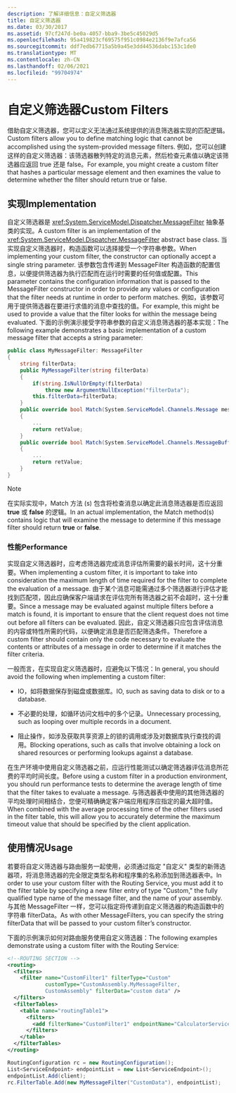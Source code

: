 ```yaml
---
description: 了解详细信息：自定义筛选器
title: 自定义筛选器
ms.date: 03/30/2017
ms.assetid: 97cf247d-be0a-4057-bba9-3be5c45029d5
ms.openlocfilehash: 95a419823cf69575f951c0984e2136f9e7afca56
ms.sourcegitcommit: ddf7edb67715a5b9a45e3dd44536dabc153c1de0
ms.translationtype: MT
ms.contentlocale: zh-CN
ms.lasthandoff: 02/06/2021
ms.locfileid: "99704974"
---
```

# <a name="custom-filters"></a><span data-ttu-id="141ef-103">自定义筛选器</span><span class="sxs-lookup"><span data-stu-id="141ef-103">Custom Filters</span></span>

<span data-ttu-id="141ef-104">借助自定义筛选器，您可以定义无法通过系统提供的消息筛选器实现的匹配逻辑。</span><span class="sxs-lookup"><span data-stu-id="141ef-104">Custom filters allow you to define matching logic that cannot be accomplished using the system-provided message filters.</span></span> <span data-ttu-id="141ef-105">例如，您可以创建这样的自定义筛选器：该筛选器散列特定的消息元素，然后检查元素值以确定该筛选器应返回 true 还是 false。</span><span class="sxs-lookup"><span data-stu-id="141ef-105">For example, you might create a custom filter that hashes a particular message element and then examines the value to determine whether the filter should return true or false.</span></span>  
  
## <a name="implementation"></a><span data-ttu-id="141ef-106">实现</span><span class="sxs-lookup"><span data-stu-id="141ef-106">Implementation</span></span>  

 <span data-ttu-id="141ef-107">自定义筛选器是 <xref:System.ServiceModel.Dispatcher.MessageFilter> 抽象基类的实现。</span><span class="sxs-lookup"><span data-stu-id="141ef-107">A custom filter is an implementation of the <xref:System.ServiceModel.Dispatcher.MessageFilter> abstract base class.</span></span> <span data-ttu-id="141ef-108">当实现自定义筛选器时，构造函数可以选择接受一个字符串参数。</span><span class="sxs-lookup"><span data-stu-id="141ef-108">When implementing your custom filter, the constructor can optionally accept a single string parameter.</span></span> <span data-ttu-id="141ef-109">该参数包含传递到 MessageFilter 构造函数的配置信息，以便提供筛选器为执行匹配而在运行时需要的任何值或配置。</span><span class="sxs-lookup"><span data-stu-id="141ef-109">This parameter contains the configuration information that is passed to the MessageFilter constructor in order to provide any values or configuration that the filter needs at runtime in order to perform matches.</span></span> <span data-ttu-id="141ef-110">例如，该参数可用于提供筛选器在要进行求值的消息中查找的值。</span><span class="sxs-lookup"><span data-stu-id="141ef-110">For example, this might be used to provide a value that the filter looks for within the message being evaluated.</span></span> <span data-ttu-id="141ef-111">下面的示例演示接受字符串参数的自定义消息筛选器的基本实现：</span><span class="sxs-lookup"><span data-stu-id="141ef-111">The following example demonstrates a basic implementation of a custom message filter that accepts a string parameter:</span></span>  
  
```csharp  
public class MyMessageFilter: MessageFilter  
{  
    string filterData;  
    public MyMessageFilter(string filterData)  
    {  
        if(string.IsNullOrEmpty(filterData)  
            throw new ArgumentNullException("filterData");  
        this.filterData=filterData;  
    }  
    public override bool Match(System.ServiceModel.Channels.Message message)  
    {  
        ...  
        return retValue;  
    }  
    public override bool Match(System.ServiceModel.Channels.MessageBuffer buffer)  
    {  
        ...  
        return retValue;  
    }  
}  
```  
  
> [!NOTE]
> <span data-ttu-id="141ef-112">在实际实现中，Match 方法 (s) 包含将检查消息以确定此消息筛选器是否应返回 **true** 或 **false** 的逻辑。</span><span class="sxs-lookup"><span data-stu-id="141ef-112">In an actual implementation, the Match method(s) contains logic that will examine the message to determine if this message filter should return **true** or **false**.</span></span>  
  
### <a name="performance"></a><span data-ttu-id="141ef-113">性能</span><span class="sxs-lookup"><span data-stu-id="141ef-113">Performance</span></span>  

 <span data-ttu-id="141ef-114">实现自定义筛选器时，应考虑筛选器完成消息评估所需要的最长时间，这十分重要。</span><span class="sxs-lookup"><span data-stu-id="141ef-114">When implementing a custom filter, it is important to take into consideration the maximum length of time required for the filter to complete the evaluation of a message.</span></span> <span data-ttu-id="141ef-115">由于某个消息可能需通过多个筛选器进行评估才能找到匹配项，因此应确保客户端请求在评估完所有筛选器之前不会超时，这十分重要。</span><span class="sxs-lookup"><span data-stu-id="141ef-115">Since a message may be evaluated against multiple filters before a match is found, it is important to ensure that the client request does not time out before all filters can be evaluated.</span></span> <span data-ttu-id="141ef-116">因此，自定义筛选器只应包含评估消息的内容或特性所需的代码，以便确定消息是否匹配筛选条件。</span><span class="sxs-lookup"><span data-stu-id="141ef-116">Therefore a custom filter should contain only the code necessary to evaluate the contents or attributes of a message in order to determine if it matches the filter criteria.</span></span>  
  
 <span data-ttu-id="141ef-117">一般而言，在实现自定义筛选器时，应避免以下情况：</span><span class="sxs-lookup"><span data-stu-id="141ef-117">In general, you should avoid the following when implementing a custom filter:</span></span>  
  
- <span data-ttu-id="141ef-118">IO，如将数据保存到磁盘或数据库。</span><span class="sxs-lookup"><span data-stu-id="141ef-118">IO, such as saving data to disk or to a database.</span></span>  
  
- <span data-ttu-id="141ef-119">不必要的处理，如循环访问文档中的多个记录。</span><span class="sxs-lookup"><span data-stu-id="141ef-119">Unnecessary processing, such as looping over multiple records in a document.</span></span>  
  
- <span data-ttu-id="141ef-120">阻止操作，如涉及获取共享资源上的锁的调用或涉及对数据库执行查找的调用。</span><span class="sxs-lookup"><span data-stu-id="141ef-120">Blocking operations, such as calls that involve obtaining a lock on shared resources or performing lookups against a database.</span></span>  
  
 <span data-ttu-id="141ef-121">在生产环境中使用自定义筛选器之前，应运行性能测试以确定筛选器评估消息所花费的平均时间长度。</span><span class="sxs-lookup"><span data-stu-id="141ef-121">Before using a custom filter in a production environment, you should run performance tests to determine the average length of time that the filter takes to evaluate a message.</span></span> <span data-ttu-id="141ef-122">与筛选器表中使用的其他筛选器的平均处理时间相结合，您便可精确确定客户端应用程序应指定的最大超时值。</span><span class="sxs-lookup"><span data-stu-id="141ef-122">When combined with the average processing time of the other filters used in the filter table, this will allow you to accurately determine the maximum timeout value that should be specified by the client application.</span></span>  
  
## <a name="usage"></a><span data-ttu-id="141ef-123">使用情况</span><span class="sxs-lookup"><span data-stu-id="141ef-123">Usage</span></span>  

 <span data-ttu-id="141ef-124">若要将自定义筛选器与路由服务一起使用，必须通过指定 "自定义" 类型的新筛选器项，将消息筛选器的完全限定类型名称和程序集的名称添加到筛选器表中。</span><span class="sxs-lookup"><span data-stu-id="141ef-124">In order to use your custom filter with the Routing Service, you must add it to the filter table by specifying a new filter entry of type "Custom," the fully qualified type name of the message filter, and the name of your assembly.</span></span>  <span data-ttu-id="141ef-125">与其他 MessageFilter 一样，您可以指定将传递到自定义筛选器的构造函数中的字符串 filterData。</span><span class="sxs-lookup"><span data-stu-id="141ef-125">As with other MessageFilters, you can specify the string filterData that will be passed to your custom filter’s constructor.</span></span>  
  
 <span data-ttu-id="141ef-126">下面的示例演示如何对路由服务使用自定义筛选器：</span><span class="sxs-lookup"><span data-stu-id="141ef-126">The following examples demonstrate using a custom filter with the Routing Service:</span></span>  
  
```xml  
<!--ROUTING SECTION -->  
<routing>  
  <filters>  
    <filter name="CustomFilter1" filterType="Custom"
            customType="CustomAssembly.MyMessageFilter,
            CustomAssembly" filterData="custom data" />  
  </filters>  
  <filterTables>  
    <table name="routingTable1">  
      <filters>  
        <add filterName="CustomFilter1" endpointName="CalculatorService" />  
      </filters>  
    </table>  
  </filterTables>  
</routing>  
```  
  
```csharp  
RoutingConfiguration rc = new RoutingConfiguration();  
List<ServiceEndpoint> endpointList = new List<ServiceEndpoint>();  
endpointList.Add(client);  
rc.FilterTable.Add(new MyMessageFilter("CustomData"), endpointList);  
```

